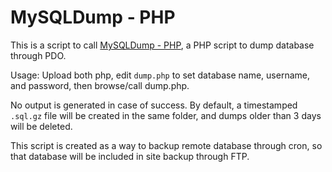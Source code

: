 # MySQLDump - PHP #

This is a script to call [MySQLDump - PHP](https://github.com/ifsnop/mysqldump-php),
a PHP script to dump database through PDO.

Usage:
Upload both php, edit `dump.php` to set database name, username, and password, then browse/call dump.php.

No output is generated in case of success.
By default, a timestamped `.sql.gz` file will be created in the same folder,
and dumps older than 3 days will be deleted.

This script is created as a way to backup remote database through cron,
so that database will be included in site backup through FTP.